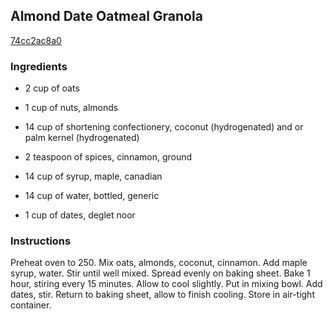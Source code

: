 ## Almond Date Oatmeal Granola

[74cc2ac8a0](http://www.food.com/recipe/almond-date-oatmeal-granola-301556)

### Ingredients

 - 2 cup of oats

 - 1 cup of nuts, almonds

 - 14 cup of shortening confectionery, coconut (hydrogenated) and or palm kernel (hydrogenated)

 - 2 teaspoon of spices, cinnamon, ground

 - 14 cup of syrup, maple, canadian

 - 14 cup of water, bottled, generic

 - 1 cup of dates, deglet noor

### Instructions

Preheat oven to 250. Mix oats, almonds, coconut, cinnamon. Add maple syrup, water. Stir until well mixed. Spread evenly on baking sheet. Bake 1 hour, stiring every 15 minutes. Allow to cool slightly. Put in mixing bowl. Add dates, stir. Return to baking sheet, allow to finish cooling. Store in air-tight container.